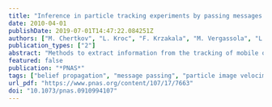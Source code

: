 ```yaml
---
title: "Inference in particle tracking experiments by passing messages between images"
date: 2010-04-01
publishDate: 2019-07-01T14:47:22.084251Z
authors: ["M. Chertkov", "L. Kroc", "F. Krzakala", "M. Vergassola", "L. Zdeborová"]
publication_types: ["2"]
abstract: "Methods to extract information from the tracking of mobile objects/particles have broad interest in biological and physical sciences. Techniques based on simple criteria of proximity in time-consecutive snapshots are useful to identify the trajectories of the particles. However, they become problematic as the motility and/or the density of the particles increases due to uncertainties on the trajectories that particles followed during the images’ acquisition time. Here, we report an efficient method for learning parameters of the dynamics of the particles from their positions in time-consecutive images. Our algorithm belongs to the class of message-passing algorithms, known in computer science, information theory, and statistical physics as belief propagation (BP). The algorithm is distributed, thus allowing parallel implementation suitable for computations on multiple machines without significant intermachine overhead. We test our method on the model example of particle tracking in turbulent flows, which is particularly challenging due to the strong transport that those flows produce. Our numerical experiments show that the BP algorithm compares in quality with exact Markov Chain Monte Carlo algorithms, yet BP is far superior in speed. We also suggest and analyze a random distance model that provides theoretical justification for BP accuracy. Methods developed here systematically formulate the problem of particle tracking and provide fast and reliable tools for the model’s extensive range of applications."
featured: false
publication: "*PNAS*"
tags: ["belief propagation", "message passing", "particle image velocimetry", "statistical inference", "turbulence"]
url_pdf: "https://www.pnas.org/content/107/17/7663"
doi: "10.1073/pnas.0910994107"
---
```


